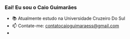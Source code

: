 ### Eai! Eu sou o Caio Guimarães 


- 📚 Atualmente estudo na Universidade Cruzeiro Do Sul
- 📫 Contate-me: contatocaioguimaraess@gmail.com
-
